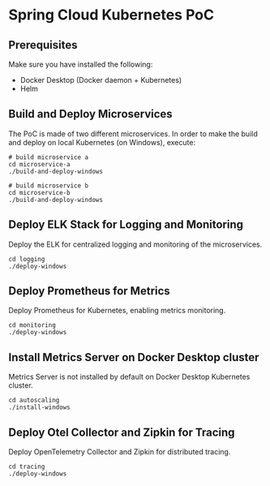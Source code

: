 # Spring Cloud Kubernetes PoC

## Prerequisites

Make sure you have installed the following:
- Docker Desktop (Docker daemon + Kubernetes)
- Helm

## Build and Deploy Microservices

The PoC is made of two different microservices.
In order to make the build and deploy on local Kubernetes (on Windows), execute:

```
# build microservice a
cd microservice-a
./build-and-deploy-windows

# build microservice b
cd microservice-b
./build-and-deploy-windows
```

## Deploy ELK Stack for Logging and Monitoring

Deploy the ELK for centralized logging and monitoring of the microservices.

```
cd logging
./deploy-windows
```

## Deploy Prometheus for Metrics

Deploy Prometheus for Kubernetes, enabling metrics monitoring.

```
cd monitoring
./deploy-windows
```

## Install Metrics Server on Docker Desktop cluster

Metrics Server is not installed by default on Docker Desktop Kubernetes cluster.

```
cd autoscaling
./install-windows
```

## Deploy Otel Collector and Zipkin for Tracing

Deploy OpenTelemetry Collector and Zipkin for distributed tracing.

```
cd tracing
./deploy-windows
```

